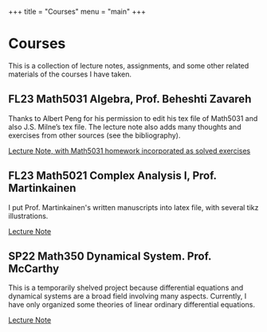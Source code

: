 +++
title = "Courses"
menu = "main"
+++

# Courses

This is a collection of lecture notes, assignments, and some other related materials of the courses I have taken.

## FL23 Math5031 Algebra, Prof. Beheshti Zavareh
Thanks to Albert Peng for his permission to edit his tex file of Math5031 and also J.S. Milne’s tex file. The lecture note also adds many thoughts and exercises from other sources (see the bibliography).

[Lecture Note, with Math5031 homework incorporated as solved exercises](/pdfs/5031-5032_Algebra.pdf)

## FL23 Math5021 Complex Analysis I, Prof. Martinkainen
I put Prof. Martinkainen's written manuscripts into latex file, with several tikz illustrations.

[Lecture Note](/pdfs/5021-5022_Complex_Analysis.pdf)

## SP22 Math350 Dynamical System. Prof. McCarthy
This is a temporarily shelved project because differential equations and dynamical systems are a broad field involving many aspects. Currently, I have only organized some theories of linear ordinary differential equations.

[Lecture Note](/pdfs/350_Ordinary_Differential_Equations.pdf)
